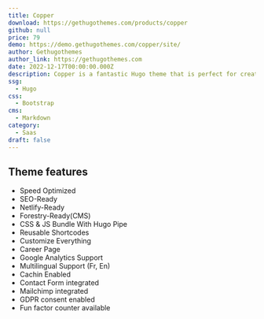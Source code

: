 ```yaml
---
title: Copper
download: https://gethugothemes.com/products/copper
github: null
price: 79
demo: https://demo.gethugothemes.com/copper/site/
author: Gethugothemes
author_link: https://gethugothemes.com
date: 2022-12-17T00:00:00.000Z
description: Copper is a fantastic Hugo theme that is perfect for creating any SaaS landing page website. It offers a great combination of text, graphics, and white spaces that looks simple yet awesome.
ssg:
  - Hugo
css:
  - Bootstrap
cms:
  - Markdown
category:
  - Saas
draft: false
---
```

## Theme features

- Speed Optimized
- SEO-Ready
- Netlify-Ready
- Forestry-Ready(CMS)
- CSS & JS Bundle With Hugo Pipe
- Reusable Shortcodes
- Customize Everything
- Career Page
- Google Analytics Support
- Multilingual Support (Fr, En)
- Cachin Enabled
- Contact Form integrated
- Mailchimp integrated
- GDPR consent enabled
- Fun factor counter available

